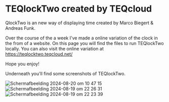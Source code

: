 # TEQlockTwo created by TEQcloud
QlockTwo is an new way of displaying time created by Marco Biegert & Andreas Funk.

Over the course of the a week I've made a online variation of the clock in the from of a website.
On this page you will find the files to run TEQlockTwo locally.
You can also visit the online variation at https://teqlocktwo.teqcloud.net/

Hope you enjoy!

Underneath you'll find some screenshots of TEQlockTwo.

![Schermafbeelding 2024-08-20 om 10 47 15](https://github.com/user-attachments/assets/b05d1b7c-8933-41a0-8fd8-93f66754f7ce)
![Schermafbeelding 2024-08-19 om 22 26 31](https://github.com/user-attachments/assets/870355f4-96ea-4ad6-8cab-1d17d4247c9a)
![Schermafbeelding 2024-08-19 om 22 23 39](https://github.com/user-attachments/assets/465c101a-94b8-4e52-8741-752a2abe97c2)



